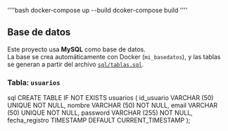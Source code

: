 ''''bash
docker-compose up --build
dcoker-compose build ''''

## Base de datos

Este proyecto usa **MySQL** como base de datos.  
La base se crea automáticamente con Docker (`mi_basedatos`), y las tablas se generan a partir del archivo [`sql/tablas.sql`](./sql/init.sql).

### Tabla: `usuarios`
sql
CREATE TABLE IF NOT EXISTS usuarios (
    id_usuario VARCHAR (50) UNIQUE NOT NULL,
    nombre VARCHAR (50) NOT NULL,
    email VARCHAR (50) UNIQUE NOT NULL,
    password VARCHAR (255) NOT NULL,
    fecha_registro TIMESTAMP DEFAULT CURRENT_TIMESTAMP
);




